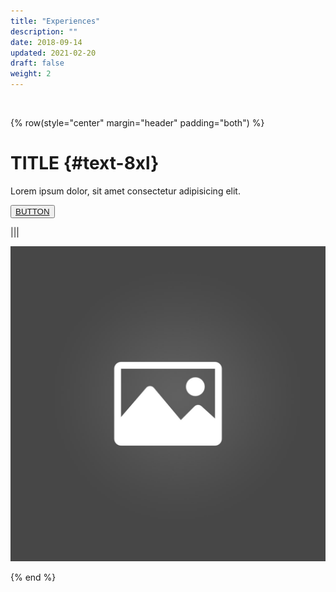 ```yaml
---
title: "Experiences"
description: ""
date: 2018-09-14
updated: 2021-02-20
draft: false
weight: 2
---
```



<div class="container mx-auto">

<br>

<!-- section 1 (co-found) -->

{% row(style="center" margin="header" padding="both") %}

# TITLE {#text-8xl}

Lorem ipsum dolor, sit amet consectetur adipisicing elit.

<button>[BUTTON](/)</button>

|||

![Image](placeholder.jpg#medium#mx-auto)

{% end %}

</div>

